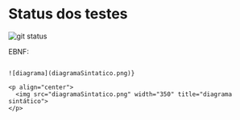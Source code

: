 # Status dos testes

![git status](http://3.129.230.99/svg/lorrancmlopes/logcomp/)

EBNF:
```EXPRESSION = NUMBER, {("+" | "-" | "*" | "/"), NUMBER} ;

![diagrama](diagramaSintatico.png)}

<p align="center">
  <img src="diagramaSintatico.png" width="350" title="diagrama sintático">
</p>
